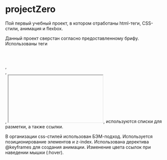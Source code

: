 # projectZero
Пой первый учебный проект, в котором отработаны html-теги, CSS-стили, анимация и flexbox. 

Данный проект сверстан согласно предоставленному брифу. Использованы теги <header></header>, <footer></footer>,<section></section>, <iframe></iframe>, используются списки для разметки, а также ссылки. 

В организации css-стилей использован БЭМ-подход. Используется позиционирование элементов и z-index. Использована деректива @keyframes для создания анимации. Изменение цвета ссылок при наведении мышки (:hover).
